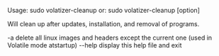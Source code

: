 Usage: sudo volatizer-cleanup
   or: sudo volatizer-cleanup [option]

Will clean up after updates, installation, and removal of programs.

  -a		              delete all linux images and headers except the
                              current one (used in Volatile mode atstartup)
      --help                  display this help file and exit
